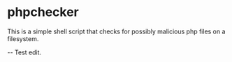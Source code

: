 phpchecker
==========

This is a simple shell script that checks for possibly malicious php files on a filesystem.

-- Test edit.